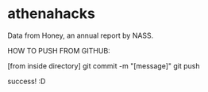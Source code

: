 # athenahacks

Data from Honey, an annual report by NASS.

HOW TO PUSH FROM GITHUB:


[from inside directory]
git commit -m "[message]"
git push



success! :D

